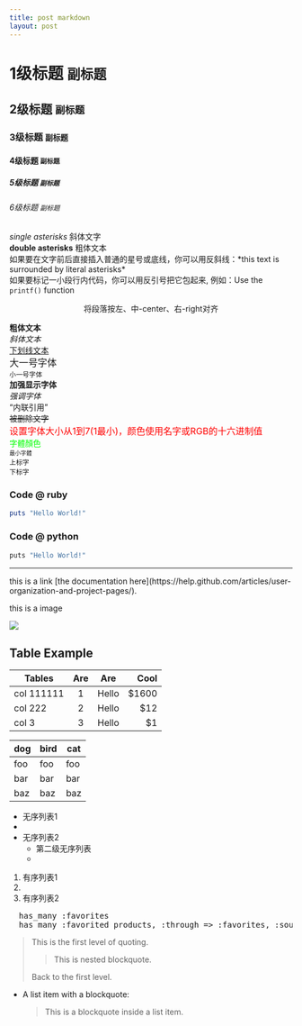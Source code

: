 ```yaml
---
title: post markdown
layout: post
---
```



# 1级标题   <small>副标题</small>
## 2级标题   <small>副标题</small>
### 3级标题   <small>副标题</small>
#### 4级标题   <small>副标题</small>
##### 5级标题   <small>副标题</small>
###### 6级标题   <small>副标题</small>
<!-- <h1>1级标题 <small>副标题</small></h1>
<h2>2级标题 <small>副标题</small></h2>
<h3>3级标题 <small>副标题</small></h3>
<h4>3级标题 <small>副标题</small></h4>
<h5>3级标题 <small>副标题</small></h5>
<h6>3级标题 <small>副标题</small></h6> -->

*single asterisks* 斜体文字 <br>
**double asterisks** 粗体文本  <br>
如果要在文字前后直接插入普通的星号或底线，你可以用反斜线：\*this text is surrounded by literal asterisks\*   <br>
如果要标记一小段行内代码，你可以用反引号把它包起来, 例如：Use the `printf()` function  <br>

<p align="center"> 将段落按左、中-center、右-right对齐 　 </p>
<b>粗体文本</b> <br>
<i>斜体文本</i> <br>
<u>下划线文本</u> <br>
<big>大一号字体</big> <br>
<small>小一号字体</small> <br>
<strong>加强显示字体</strong> <br>
<em>强调字体</em> <br>
<q>内联引用</q> <br>
<del> 被删除文字 </del> <br>
<font size="3" color="red">设置字体大小从1到7(1最小)，颜色使用名字或RGB的十六进制值</font> <br>
<font color = "00ff00">字體顏色</font> <br>
<font size="1">最小字體</font> <br>
<sup>上标字</sup> <br>
<sub>下标字</sub> <br>

### Code @ ruby
```ruby
puts "Hello World!"
```
### Code @ python
``` python
puts "Hello World!"
```

<hr>
this is a link
[the documentation here](https://help.github.com/articles/user-organization-and-project-pages/).

this is a image

![](http://upload-images.jianshu.io/upload_images/259-0ad0d0bfc1c608b6.jpg?imageMogr2/auto-orient/strip%7CimageView2/2/w/1240)
## Table Example

| Tables        | Are           | Are           | Cool     |
| ------------- |:-------------:|:-------------:|---------:|
| col 111111    |1              | Hello         | $1600    |
| col 222       |2              | Hello         |   $12    |
| col 3         |3              | Hello         |    $1    |

dog | bird | cat
----|------|----
foo | foo  | foo
bar | bar  | bar
baz | baz  | baz

* 无序列表1 <ul></ul> <li></li>  
* 无序列表2
  * 第二级无序列表
  *

1. 有序列表1 <ol></ol> <li></li>
2. 有序列表2

<pre>
  has_many :favorites
  has_many :favorited_products, :through => :favorites, :source => :product
</pre>

> This is the first level of quoting.
>
> > This is nested blockquote.
>
> Back to the first level.

*   A list item with a blockquote:
    > This is a blockquote
    > inside a list item.
